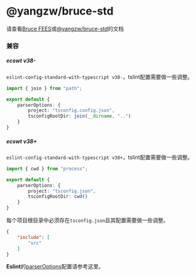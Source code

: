 # @yangzw/bruce-std

请查看[Bruce FEES](https://JowayYoung.github.io/bruce)或[@yangzw/bruce-std](https://doc.yangzw.vip/bruce/std)的文档

### 兼容

##### ecswt v38-

`eslint-config-standard-with-typescript v38-`，tslint配置需要做一些调整。

```ts
import { join } from "path";

export default {
	parserOptions: {
		project: "tsconfig.config.json",
		tsconfigRootDir: join(__dirname, "..")
	}
}
```

##### ecswt v38+

`eslint-config-standard-with-typescript v38+`，tslint配置需要做一些调整。

```ts
import { cwd } from "process";

export default {
	parserOptions: {
		project: "tsconfig.json",
		tsconfigRootDir: cwd()
	}
}
```

每个项目根目录中必须存在`tsconfig.json`且其配置需要做一些调整。

```json
{
	"include": [
		"src"
	]
}
```

**Eslint**的[parserOptions](https://github.com/typescript-eslint/typescript-eslint/tree/main/packages/parser#parseroptionsproject)配置请参考这里。